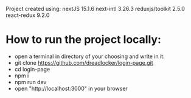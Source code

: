Project created using:
nextJS 15.1.6
next-intl 3.26.3
reduxjs/toolkit 2.5.0
react-redux 9.2.0

# How to run the project locally:
* open a terminal in directory of your choosing and write in it:
* git clone https://github.com/dreadlocker/login-page.git
* cd login-page
* npm i
* npm run dev
* open "http://localhost:3000" in your browser
